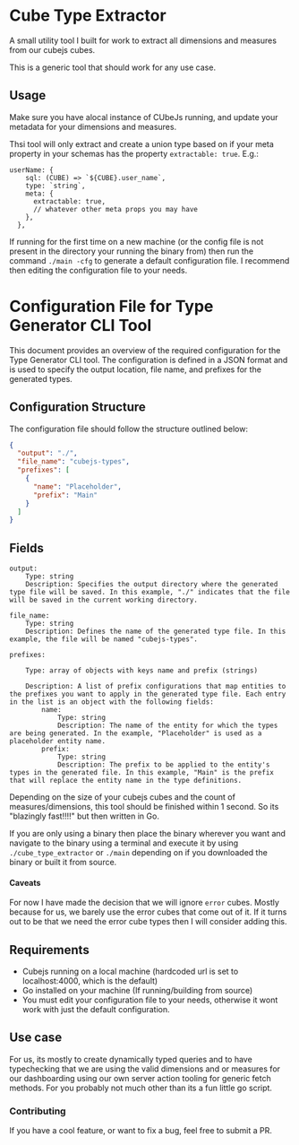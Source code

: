 # Cube Type Extractor

A small utility tool I built for work to extract all dimensions and measures from our cubejs cubes.

This is a generic tool that should work for any use case.

## Usage

Make sure you have alocal instance of CUbeJs running, and update your metadata for your dimensions and measures.

Thsi tool will only extract and create a union type based on if your meta property in your schemas has the property `extractable: true`. E.g.:

```
userName: {
    sql: (CUBE) => `${CUBE}.user_name`,
    type: `string`,
    meta: {
      extractable: true,
      // whatever other meta props you may have
    },
  },
```

If running for the first time on a new machine (or the config file is not present in the directory your running the binary from) then run the command `./main -cfg` to generate a default configuration file.
I recommend then editing the configuration file to your needs.


# Configuration File for Type Generator CLI Tool

This document provides an overview of the required configuration for the Type Generator CLI tool. The configuration is defined in a JSON format and is used to specify the output location, file name, and prefixes for the generated types.

## Configuration Structure

The configuration file should follow the structure outlined below:

```json
{
  "output": "./",
  "file_name": "cubejs-types",
  "prefixes": [
    {
      "name": "Placeholder",
      "prefix": "Main"
    }
  ]
}
```

## Fields

    output:
        Type: string
        Description: Specifies the output directory where the generated type file will be saved. In this example, "./" indicates that the file will be saved in the current working directory.

    file_name:
        Type: string
        Description: Defines the name of the generated type file. In this example, the file will be named "cubejs-types".

    prefixes:

        Type: array of objects with keys name and prefix (strings) 

        Description: A list of prefix configurations that map entities to the prefixes you want to apply in the generated type file. Each entry in the list is an object with the following fields:
            name:
                Type: string
                Description: The name of the entity for which the types are being generated. In the example, "Placeholder" is used as a placeholder entity name.
            prefix:
                Type: string
                Description: The prefix to be applied to the entity's types in the generated file. In this example, "Main" is the prefix that will replace the entity name in the type definitions.


Depending on the size of your cubejs cubes and the count of measures/dimensions, this tool should be finished within 1 second. So its "blazingly fast!!!!" but then written in Go.

If you are only using a binary then place the binary wherever you want and navigate to the binary using a terminal and execute it by using `./cube_type_extractor` or `./main` depending on if you downloaded the binary or built it from source.

#### Caveats

For now I have made the decision that we will ignore `error` cubes. Mostly because for us, we barely use the error cubes that come out of it. If it turns out to be that we need the error cube types then I will consider adding this.

## Requirements

- Cubejs running on a local machine (hardcoded url is set to localhost:4000, which is the default)
- Go installed on your machine (If running/building from source)
- You must edit your configuration file to your needs, otherwise it wont work with just the default configuration.

## Use case

For us, its mostly to create dynamically typed queries and to have typechecking that we are using the valid dimensions and or measures for our dashboarding using our own server action tooling for generic fetch methods.
For you probably not much other than its a fun little go script.

### Contributing

If you have a cool feature, or want to fix a bug, feel free to submit a PR.
